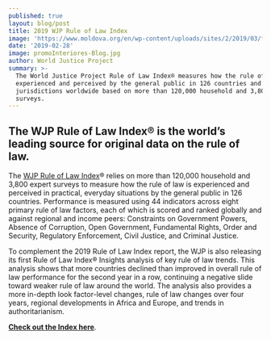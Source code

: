 ```yaml
---
published: true
layout: blog/post
title: 2019 WJP Rule of Law Index
image: 'https://www.moldova.org/en/wp-content/uploads/sites/2/2019/03/featured3.jpg'
date: '2019-02-28'
image: promoInteriores-Blog.jpg
author: World Justice Project
summary: >-
  The World Justice Project Rule of Law Index® measures how the rule of law is
  experienced and perceived by the general public in 126 countries and
  jurisdictions worldwide based on more than 120,000 household and 3,800 expert
  surveys.
---
```

## The WJP Rule of Law Index® is the world’s leading source for original data on the rule of law. 

The [WJP Rule of Law Index](https://worldjusticeproject.org/our-work/research-and-data/wjp-rule-law-index-2019)® relies on more than 120,000 household and 3,800 expert surveys to measure how the rule of law is experienced and perceived in practical, everyday situations by the general public in 126 countries. Performance is measured using 44 indicators across eight primary rule of law factors, each of which is scored and ranked globally and against regional and income peers: Constraints on Government Powers, Absence of Corruption, Open Government, Fundamental Rights, Order and Security, Regulatory Enforcement, Civil Justice, and Criminal Justice. 

To complement the 2019 Rule of Law Index report, the WJP is also releasing its first Rule of Law Index® Insights analysis of key rule of law trends. This analysis shows that more countries declined than improved in overall rule of law performance for the second year in a row, continuing a negative slide toward weaker rule of law around the world. The analysis also provides a more in-depth look factor-level changes, rule of law changes over four years, regional developments in Africa and Europe, and trends in authoritarianism. 

**[Check out the Index here](https://worldjusticeproject.org/our-work/research-and-data/wjp-rule-law-index-2019)**.
